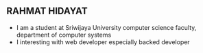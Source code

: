 ## RAHMAT HIDAYAT
- I am a student at Sriwijaya University computer science faculty, department of computer systems
- I interesting with web developer especially backed developer
